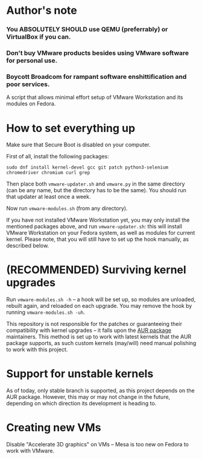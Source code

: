# Author's note
### You ABSOLUTELY SHOULD use QEMU (preferrably) or VirtualBox if you can.
### Don't buy VMware products besides using VMware software for personal use.
### Boycott Broadcom for rampant software enshittification and poor services.

A script that allows minimal effort setup of VMware Workstation and its modules on Fedora.

# How to set everything up
Make sure that Secure Boot is disabled on your computer.

First of all, install the following packages:
```
sudo dnf install kernel-devel gcc git patch python3-selenium chromedriver chromium curl grep
```

Then place both `vmware-updater.sh` and `vmware.py` in the same directory (can be any name, but the directory has to be the same). You should run that updater at least once a week.

Now run `vmware-modules.sh` (from any directory).

If you have not installed VMware Workstation yet, you may only install the mentioned packages above, and run `vmware-updater.sh`: this will install VMware Workstation on your Fedora system, as well as modules for current kernel. Please note, that you will still have to set up the hook manually, as described below.


# (RECOMMENDED) Surviving kernel upgrades
Run `vmware-modules.sh -h` – a hook will be set up, so modules are unloaded, rebuilt again, and reloaded on each upgrade.
You may remove the hook by running `vmware-modules.sh -uh`.

This repository is not responsible for the patches or guaranteeing their compatibility with kernel upgrades – it falls upon the [AUR package](https://aur.archlinux.org/packages/vmware-workstation) maintainers. This method is set up to work with latest kernels that the AUR package supports, as such custom kernels (may/will) need manual polishing to work with this project.

# Support for unstable kernels
As of today, only stable branch is supported, as this project depends on the AUR package. However, this may or may not change in the future, depending on which direction its development is heading to.

# Creating new VMs
Disable "Accelerate 3D graphics" on VMs – Mesa is too new on Fedora to work with VMware.
